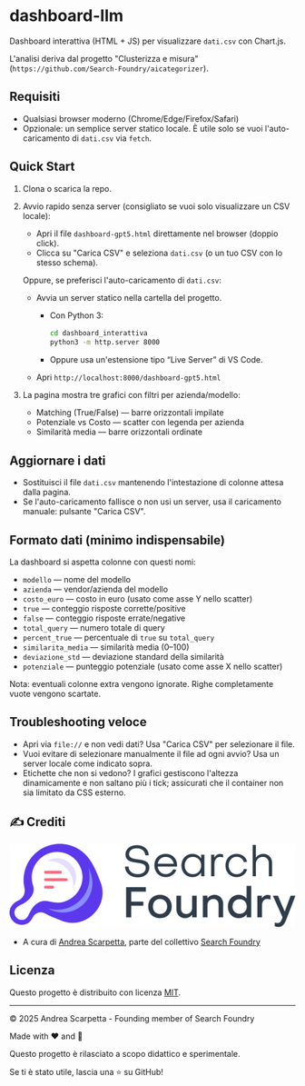 # dashboard-llm

Dashboard interattiva (HTML + JS) per visualizzare `dati.csv` con Chart.js.

L'analisi deriva dal progetto "Clusterizza e misura" (`https://github.com/Search-Foundry/aicategorizer`).

## Requisiti

- Qualsiasi browser moderno (Chrome/Edge/Firefox/Safari)
- Opzionale: un semplice server statico locale. È utile solo se vuoi l'auto-caricamento di `dati.csv` via `fetch`.

## Quick Start

1) Clona o scarica la repo.

2) Avvio rapido senza server (consigliato se vuoi solo visualizzare un CSV locale):

   - Apri il file `dashboard-gpt5.html` direttamente nel browser (doppio click).
   - Clicca su "Carica CSV" e seleziona `dati.csv` (o un tuo CSV con lo stesso schema).

   Oppure, se preferisci l'auto-caricamento di `dati.csv`:

   - Avvia un server statico nella cartella del progetto.
     - Con Python 3:

       ```bash
       cd dashboard_interattiva
       python3 -m http.server 8000
       ```

     - Oppure usa un'estensione tipo “Live Server” di VS Code.

   - Apri `http://localhost:8000/dashboard-gpt5.html`

3) La pagina mostra tre grafici con filtri per azienda/modello:

   - Matching (True/False) — barre orizzontali impilate
   - Potenziale vs Costo — scatter con legenda per azienda
   - Similarità media — barre orizzontali ordinate

## Aggiornare i dati

- Sostituisci il file `dati.csv` mantenendo l'intestazione di colonne attesa dalla pagina.
- Se l'auto-caricamento fallisce o non usi un server, usa il caricamento manuale: pulsante "Carica CSV".

## Formato dati (minimo indispensabile)

La dashboard si aspetta colonne con questi nomi:

- `modello` — nome del modello
- `azienda` — vendor/azienda del modello
- `costo_euro` — costo in euro (usato come asse Y nello scatter)
- `true` — conteggio risposte corrette/positive
- `false` — conteggio risposte errate/negative
- `total_query` — numero totale di query
- `percent_true` — percentuale di `true` su `total_query`
- `similarita_media` — similarità media (0–100)
- `deviazione_std` — deviazione standard della similarità
- `potenziale` — punteggio potenziale (usato come asse X nello scatter)

Nota: eventuali colonne extra vengono ignorate. Righe completamente vuote vengono scartate.

## Troubleshooting veloce

- Apri via `file://` e non vedi dati? Usa "Carica CSV" per selezionare il file.
- Vuoi evitare di selezionare manualmente il file ad ogni avvio? Usa un server locale come indicato sopra.
- Etichette che non si vedono? I grafici gestiscono l'altezza dinamicamente e non saltano più i tick; assicurati che il container non sia limitato da CSS esterno.

## ✍️ Crediti

![Search Foundry](screenshots/SearchFoundryLogo.svg)

- A cura di [Andrea Scarpetta](https://www.andreascarpetta.it), parte del collettivo [Search Foundry](https://www.searchfoundry.pro)

## Licenza

Questo progetto è distribuito con licenza [MIT](LICENSE).

---
© 2025 Andrea Scarpetta - Founding member of Search Foundry

Made with ❤️ and 🤖

Questo progetto è rilasciato a scopo didattico e sperimentale.

Se ti è stato utile, lascia una ⭐️ su GitHub!



